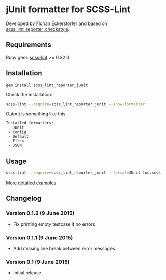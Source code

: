 jUnit formatter for SCSS-Lint
=============================

Developed by [Florian Eckerstorfer](https://florian.ec) and based on [scss_lint_reporter_checkstyle](https://github.com/Sweetchuck/scss_lint_reporter_checkstyle).


Requirements
------------

Ruby gem: [scss-lint](https://github.com/causes/scss-lint) >= 0.32.0


Installation
------------

```bash
gem install scss_lint_reporter_junit
```

Check the installation:
```bash
scss-lint --require=scss_lint_reporter_junit --show-formatter
```
Output is something like this
```
Installed formatters:
 - JUnit
 - Config
 - Default
 - Files
 - JSON
```

Usage
-----

```bash
scss-lint --require=scss_lint_reporter_junit --format=JUnit foo.scss
```
[More detailed examples](https://github.com/causes/scss-lint/blob/master/README.md#usage)


Changelog
---------

### Version 0.1.2 (9 June 2015)

- Fix printing empty testcase if no errors

### Version 0.1.1 (9 June 2015)

- Add missing line break between error messages

### Version 0.1 (9 June 2015)

- Initial release
